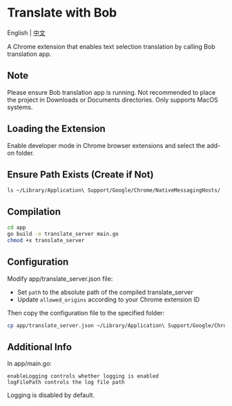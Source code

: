 # Translate with Bob

English | [中文](README.md)

A Chrome extension that enables text selection translation by calling Bob translation app.

## Note
Please ensure Bob translation app is running. Not recommended to place the project in Downloads or Documents directories. Only supports MacOS systems.

## Loading the Extension
Enable developer mode in Chrome browser extensions and select the add-on folder.

## Ensure Path Exists (Create if Not)
```
ls ~/Library/Application\ Support/Google/Chrome/NativeMessagingHosts/
```

## Compilation
```bash
cd app
go build -o translate_server main.go
chmod +x translate_server
```

## Configuration
Modify app/translate_server.json file:
- Set `path` to the absolute path of the compiled translate_server
- Update `allowed_origins` according to your Chrome extension ID

Then copy the configuration file to the specified folder:
```bash
cp app/translate_server.json ~/Library/Application\ Support/Google/Chrome/NativeMessagingHosts/
```

## Additional Info
In app/main.go:
```
enableLogging controls whether logging is enabled
logFilePath controls the log file path
```
Logging is disabled by default. 